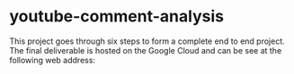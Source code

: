 # youtube-comment-analysis
This project goes through six steps to form a complete end to end project.  The final deliverable is hosted on the Google Cloud and can be see at the following web address:
